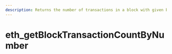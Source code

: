 ```yaml
---
description: Returns the number of transactions in a block with given block number
---
```


# eth\_getBlockTransactionCountByNumber

